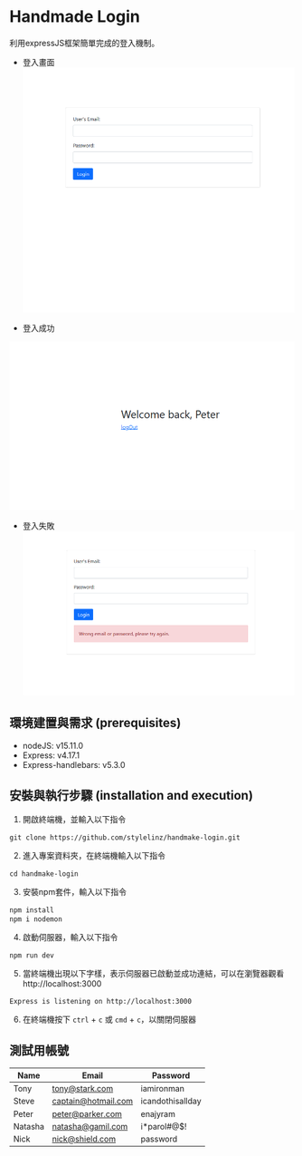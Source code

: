 # Handmade Login
  利用expressJS框架簡單完成的登入機制。

* 登入畫面
![login](login.png)

* 登入成功

![success](success.png)

* 登入失敗
![fail](error.png)

## 環境建置與需求 (prerequisites)
 * nodeJS: v15.11.0
 * Express: v4.17.1
 * Express-handlebars: v5.3.0

## 安裝與執行步驟 (installation and execution)
  1. 開啟終端機，並輸入以下指令
  ```shell
  git clone https://github.com/stylelinz/handmake-login.git
  ```

  2. 進入專案資料夾，在終端機輸入以下指令
  ```shell
  cd handmake-login

  ```
  3. 安裝npm套件，輸入以下指令

  ```shell
  npm install
  npm i nodemon
  ```

  4. 啟動伺服器，輸入以下指令

  ```shell
  npm run dev
  ```

  5. 當終端機出現以下字樣，表示伺服器已啟動並成功連結，可以在瀏覽器觀看 http://localhost:3000

  ```shell
  Express is listening on http://localhost:3000
  ```

  6. 在終端機按下 `ctrl` + `c` 或 `cmd` + `c`，以關閉伺服器

## 測試用帳號
| Name | Email |Password|
| ------ | ----------- | -----------------|
| Tony  | tony@stark.com | iamironman|
| Steve  | captain@hotmail.com | icandothisallday|
| Peter  | peter@parker.com | enajyram|
| Natasha  | natasha@gamil.com | i*parol#@$!|
| Nick  | nick@shield.com | password|
